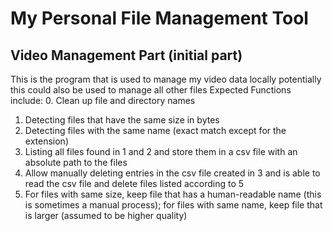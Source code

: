 # My Personal File Management Tool
## Video Management Part (initial part)
 This is the program that is used to manage my video data locally
 potentially this could also be used to manage all other files
 Expected Functions include:
   0. Clean up file and directory names
   1. Detecting files that have the same size in bytes
   2. Detecting files with the same name (exact match except for the extension)
   3. Listing all files found in 1 and 2 and store them in a csv file with an 
       absolute path to the files
   4. Allow manually deleting entries in the csv file created in 3 and is able 
       to read the csv file and delete files listed according to 5
   5. For files with same size, keep file that has a human-readable name (this is
       sometimes a manual process); for files with same name, keep file that is
       larger (assumed to be higher quality)